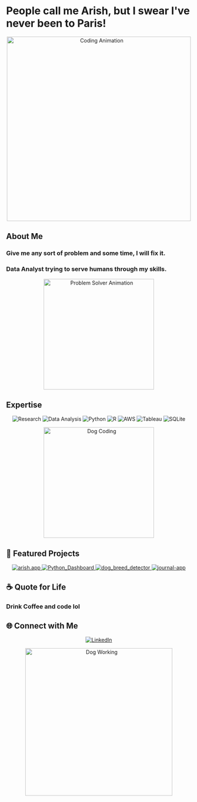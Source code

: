 # People call me Arish, but I swear I've never been to Paris!

<p align="center">
  <img src="https://media.giphy.com/media/LmNwrBhejkK9EFP504/giphy.gif" alt="Coding Animation" width="500"/>
</p>

## About Me

### Give me any sort of problem and some time, I will fix it.
### Data Analyst trying to serve humans through my skills.

<p align="center">
  <img src="https://media.giphy.com/media/836HiJc7pgzy8iNXCn/giphy.gif" alt="Problem Solver Animation" width="300"/>
</p>

## Expertise

<p align="center">
  <img src="https://img.shields.io/badge/-Research-333333?style=for-the-badge&logo=google-scholar" alt="Research"/>
  <img src="https://img.shields.io/badge/-Data_Analysis-333333?style=for-the-badge&logo=data-usage" alt="Data Analysis"/>
  <img src="https://img.shields.io/badge/-Python-333333?style=for-the-badge&logo=python" alt="Python"/>
  <img src="https://img.shields.io/badge/-R-333333?style=for-the-badge&logo=r" alt="R"/>
  <img src="https://img.shields.io/badge/-AWS-333333?style=for-the-badge&logo=amazon-aws" alt="AWS"/>
  <img src="https://img.shields.io/badge/-Tableau-333333?style=for-the-badge&logo=tableau" alt="Tableau"/>
  <img src="https://img.shields.io/badge/-SQLite-333333?style=for-the-badge&logo=sqlite" alt="SQLite"/>
</p>

<p align="center">
  <img src="https://media.giphy.com/media/26ufnwz3wDUli7GU0/giphy.gif" alt="Dog Coding" width="300"/>
</p>

## 🚀 Featured Projects

<p align="center">
  <a href="https://github.com/acharyaarish/arish.app">
    <img src="https://github-readme-stats.vercel.app/api/pin/?username=acharyaarish&repo=arish.app&theme=radical" alt="arish.app" />
  </a>
  <a href="https://github.com/acharyaarish/Python_Dashboard">
    <img src="https://github-readme-stats.vercel.app/api/pin/?username=acharyaarish&repo=Python_Dashboard&theme=radical" alt="Python_Dashboard" />
  </a>
  <a href="https://github.com/acharyaarish/dog_breed_detector">
    <img src="https://github-readme-stats.vercel.app/api/pin/?username=acharyaarish&repo=dog_breed_detector&theme=radical" alt="dog_breed_detector" />
  </a>
  <a href="https://github.com/acharyaarish/Excel_Dashboard">
    <img src="https://github-readme-stats.vercel.app/api/pin/?username=acharyaarish&repo=journal-app&theme=radical" alt="journal-app" />
  </a>
</p>

## ☕ Quote for Life

### Drink Coffee and code lol


## 🌐 Connect with Me

<p align="center">
  <a href="https://www.linkedin.com/in/acharyaarish/">
    <img src="https://img.shields.io/badge/-LinkedIn-333333?style=for-the-badge&logo=linkedin" alt="LinkedIn"/>
  </a>
</p>

<p align="center">
  <img src="https://media.giphy.com/media/aC45M5Q4D07Pq/giphy.gif" alt="Dog Working" width="400"/>
</p>

